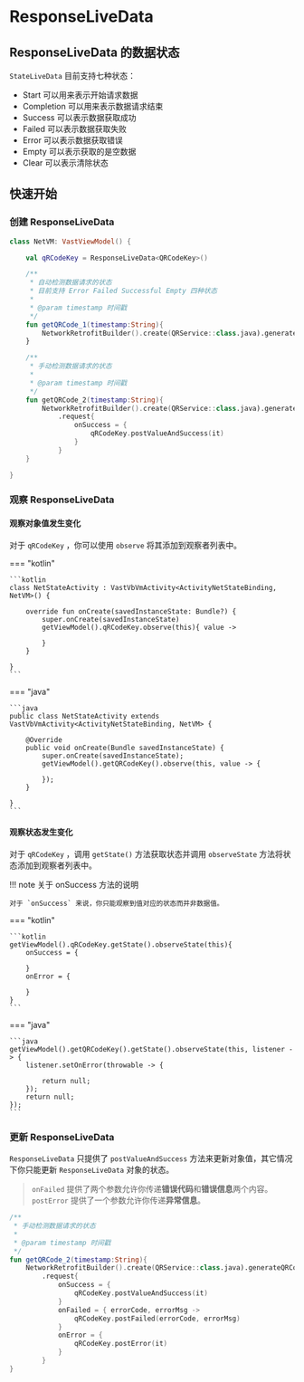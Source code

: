 # ResponseLiveData

## ResponseLiveData 的数据状态

`StateLiveData` 目前支持七种状态：

- Start 可以用来表示开始请求数据
- Completion 可以用来表示数据请求结束
- Success 可以表示数据获取成功
- Failed 可以表示数据获取失败
- Error 可以表示数据获取错误
- Empty 可以表示获取的是空数据
- Clear 可以表示清除状态

## 快速开始

### 创建 ResponseLiveData

```kotlin
class NetVM: VastViewModel() {

    val qRCodeKey = ResponseLiveData<QRCodeKey>()

    /**
     * 自动检测数据请求的状态
     * 目前支持 Error Failed Successful Empty 四种状态
     *
     * @param timestamp 时间戳
     */
    fun getQRCode_1(timestamp:String){
        NetworkRetrofitBuilder().create(QRService::class.java).generateQRCode(timestamp).request(qRCodeKey)
    }

    /**
     * 手动检测数据请求的状态
     *
     * @param timestamp 时间戳
     */
    fun getQRCode_2(timestamp:String){
        NetworkRetrofitBuilder().create(QRService::class.java).generateQRCode(timestamp)
            .request{
                onSuccess = {
                    qRCodeKey.postValueAndSuccess(it)
                }
            }
    }

}
```

### 观察 ResponseLiveData

#### 观察对象值发生变化

对于 `qRCodeKey` ，你可以使用 `observe` 将其添加到观察者列表中。

=== "kotlin"

    ```kotlin
    class NetStateActivity : VastVbVmActivity<ActivityNetStateBinding, NetVM>() {

        override fun onCreate(savedInstanceState: Bundle?) {
            super.onCreate(savedInstanceState)
            getViewModel().qRCodeKey.observe(this){ value ->
                
            }
        }

    }
    ```

=== "java"

    ```java
    public class NetStateActivity extends VastVbVmActivity<ActivityNetStateBinding, NetVM> {

        @Override
        public void onCreate(Bundle savedInstanceState) {
            super.onCreate(savedInstanceState);
            getViewModel().getQRCodeKey().observe(this, value -> {

            });
        }

    }
    ```

#### 观察状态发生变化

对于 `qRCodeKey` ，调用 `getState()` 方法获取状态并调用 `observeState` 方法将状态添加到观察者列表中。

!!! note 关于 onSuccess 方法的说明

    对于 `onSuccess` 来说，你只能观察到值对应的状态而并非数据值。

=== "kotlin"

    ```kotlin
    getViewModel().qRCodeKey.getState().observeState(this){
        onSuccess = {

        }
        onError = {

        }
    }
    ```

=== "java"

    ```java
    getViewModel().getQRCodeKey().getState().observeState(this, listener -> {
        listener.setOnError(throwable -> {
            
            return null;
        });
        return null;
    });
    ```

### 更新 ResponseLiveData

`ResponseLiveData` 只提供了 `postValueAndSuccess` 方法来更新对象值，其它情况下你只能更新 `ResponseLiveData` 对象的状态。

> `onFailed` 提供了两个参数允许你传递**错误代码**和**错误信息**两个内容。
> `postError` 提供了一个参数允许你传递**异常信息**。

```kotlin
/**
 * 手动检测数据请求的状态
 *
 * @param timestamp 时间戳
 */
fun getQRCode_2(timestamp:String){
    NetworkRetrofitBuilder().create(QRService::class.java).generateQRCode(timestamp)
        .request{
            onSuccess = {
                qRCodeKey.postValueAndSuccess(it)
            }
            onFailed = { errorCode, errorMsg ->
                qRCodeKey.postFailed(errorCode, errorMsg)
            }
            onError = {
                qRCodeKey.postError(it)
            }
        }
}
```
